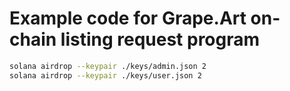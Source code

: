 # Example code for Grape.Art on-chain listing request program

```bash
solana airdrop --keypair ./keys/admin.json 2
solana airdrop --keypair ./keys/user.json 2
```
